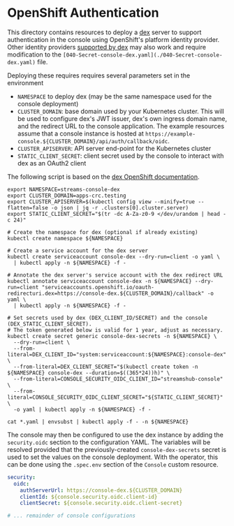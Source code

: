 # OpenShift Authentication

This directory contains resources to deploy a [dex](https://dexidp.io/) server to support authentication in the console
using OpenShift's platform identity provider. Other identity providers [supported by dex](https://dexidp.io/docs/connectors/)
may also work and require modification to the `[040-Secret-console-dex.yaml](./040-Secret-console-dex.yaml)` file.

Deploying these requires requires several parameters set in the environment
- `NAMESPACE` to deploy dex (may be the same namespace used for the console deployment)
- `CLUSTER_DOMAIN`: base domain used by your Kubernetes cluster. This will be used to configure dex's JWT issuer, dex's own ingress domain name, and the redirect URL to the console application. The example resources assume that a console instance is hosted at `https://example-console.${CLUSTER_DOMAIN}/api/auth/callback/oidc`.
- `CLUSTER_APISERVER`: API server end-point for the Kubernetes cluster
- `STATIC_CLIENT_SECRET`: client secret used by the console to interact with dex as an OAuth2 client

The following script is based on the [dex OpenShift documentation](https://dexidp.io/docs/connectors/openshift/).

```shell
export NAMESPACE=streams-console-dex
export CLUSTER_DOMAIN=apps-crc.testing
export CLUSTER_APISERVER=$(kubectl config view --minify=true --flatten=false -o json | jq -r .clusters[0].cluster.server)
export STATIC_CLIENT_SECRET="$(tr -dc A-Za-z0-9 </dev/urandom | head -c 24)"

# Create the namespace for dex (optional if already existing)
kubectl create namespace ${NAMESPACE}

# Create a service account for the dex server
kubectl create serviceaccount console-dex --dry-run=client -o yaml \
  | kubectl apply -n ${NAMESPACE} -f -

# Annotate the dex server's service account with the dex redirect URL
kubectl annotate serviceaccount console-dex -n ${NAMESPACE} --dry-run=client "serviceaccounts.openshift.io/oauth-redirecturi.dex=https://console-dex.${CLUSTER_DOMAIN}/callback" -o yaml \
  | kubectl apply -n ${NAMESPACE} -f -

# Set secrets used by dex (DEX_CLIENT_ID/SECRET) and the console (DEX_STATIC_CLIENT_SECRET).
# The token generated below is valid for 1 year, adjust as necessary.
kubectl create secret generic console-dex-secrets -n ${NAMESPACE} \
  --dry-run=client \
  --from-literal=DEX_CLIENT_ID="system:serviceaccount:${NAMESPACE}:console-dex" \
  --from-literal=DEX_CLIENT_SECRET="$(kubectl create token -n ${NAMESPACE} console-dex --duration=$((365*24))h)" \
  --from-literal=CONSOLE_SECURITY_OIDC_CLIENT_ID="streamshub-console" \
  --from-literal=CONSOLE_SECURITY_OIDC_CLIENT_SECRET="${STATIC_CLIENT_SECRET}" \
  -o yaml | kubectl apply -n ${NAMESPACE} -f -

cat *.yaml | envsubst | kubectl apply -f - -n ${NAMESPACE}
```

The console may then be configured to use the dex instance by adding the `security.oidc` section to the configuration YAML. The variables will be resolved provided that the previously-created `console-dex-secrets` secret is used to set the values on the console deployment. With the operator, this can be done using the `.spec.env` section of the `Console` custom resource.

```yaml
security:
  oidc:
    authServerUrl: https://console-dex.${CLUSTER_DOMAIN}
    clientId: ${console.security.oidc.client-id}
    clientSecret: ${console.security.oidc.client-secret}

# ... remainder of console configurations
```
